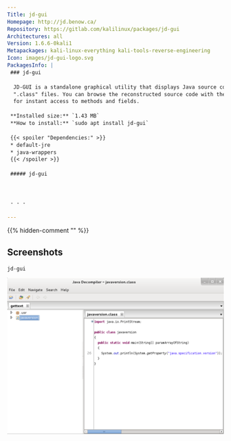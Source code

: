 ```yaml
---
Title: jd-gui
Homepage: http://jd.benow.ca/
Repository: https://gitlab.com/kalilinux/packages/jd-gui
Architectures: all
Version: 1.6.6-0kali1
Metapackages: kali-linux-everything kali-tools-reverse-engineering 
Icon: images/jd-gui-logo.svg
PackagesInfo: |
 ### jd-gui
 
  JD-GUI is a standalone graphical utility that displays Java source codes of
  ".class" files. You can browse the reconstructed source code with the JD-GUI
  for instant access to methods and fields.
 
 **Installed size:** `1.43 MB`  
 **How to install:** `sudo apt install jd-gui`  
 
 {{< spoiler "Dependencies:" >}}
 * default-jre
 * java-wrappers
 {{< /spoiler >}}
 
 ##### jd-gui
 
 
 
 - - -
 
---
```

{{% hidden-comment "<!--Do not edit anything above this line-->" %}}

## Screenshots

```
jd-gui
```

![jd-gui](images/jd-gui.png)
